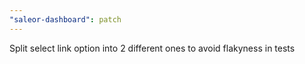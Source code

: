 ```yaml
---
"saleor-dashboard": patch
---
```


Split select link option into 2 different ones to avoid flakyness in tests
